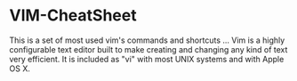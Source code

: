 # VIM-CheatSheet
This is a set of most used vim's commands and shortcuts ... Vim is a highly configurable text editor built to make creating and changing any kind of text very efficient. It is included as "vi" with most UNIX systems and with Apple OS X.
